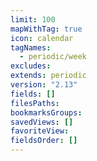 ```yaml
---
limit: 100
mapWithTag: true
icon: calendar
tagNames:
  - periodic/week
excludes: 
extends: periodic
version: "2.13"
fields: []
filesPaths: 
bookmarksGroups: 
savedViews: []
favoriteView: 
fieldsOrder: []
---
```

